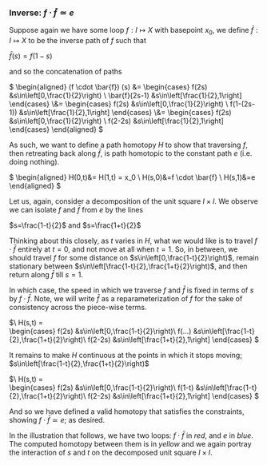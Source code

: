 ### Inverse: $f \cdot \bar{f} \simeq e$

Suppose again we have some loop $f:I\mapsto X$ with basepoint $x_0$, we define $\bar{f}:I\mapsto X$ to be the inverse path of $f$ such that

$\bar{f}(s)=f(1-s)$

and so the concatenation of paths

$
\begin{aligned}
(f \cdot \bar{f}) (s)
&= 
\begin{cases}
   f(2s) &s\in\left[0,\frac{1}{2}\right) \\
   \bar{f}(2s-1) &s\in\left[\frac{1}{2},1\right] 
\end{cases}
\\&= 
\begin{cases}
   f(2s) &s\in\left[0,\frac{1}{2}\right) \\
   f(1-(2s-1)) &s\in\left[\frac{1}{2},1\right] 
\end{cases}
\\&=
\begin{cases}
   f(2s) &s\in\left[0,\frac{1}{2}\right) \\
   f(2-2s) &s\in\left[\frac{1}{2},1\right] 
\end{cases}
\end{aligned}
$

As such, we want to define a path homotopy $H$ to show that traversing $f$, then retreating back along $\bar{f}$, is path homotopic to
the constant path $e$ (i.e. doing nothing).

$
\begin{aligned}
H(0,t)&= H(1,t) = x_0 \\
H(s,0)&=f \cdot \bar{f} \\ 
H(s,1)&=e
\end{aligned}
$

Let us, again, consider a decomposition of the unit square $I \times I$. We observe we can isolate $f$ and $\bar{f}$ from $e$ by the lines

$s=\frac{1-t}{2}$ and $s=\frac{1+t}{2}$

Thinking about this closely, as $t$ varies in $H$, what we would like is to travel $f \cdot \bar{f}$ entirely at $t=0$, and not move at all when $t=1$.
So, in between, we should travel $f$ for some distance on $s\in\left[0,\frac{1-t}{2}\right)$, remain stationary between $s\in\left[\frac{1-t}{2},\frac{1+t}{2}\right)$, and then return along $\bar{f}$ till $s=1$.

In which case, the speed in which we traverse $f$ and $\bar{f}$ is fixed in terms of $s$ by $f \cdot \bar{f}$. 
Note, we will write $\bar{f}$ as a reparameterization of $f$ for the sake of consistency across the piece-wise terms.

$\\
H(s,t) =  
\begin{cases}
   f(2s) &s\in\left[0,\frac{1-t}{2}\right)\\
   f(...) &s\in\left[\frac{1-t}{2},\frac{1+t}{2}\right)\\
   f(2-2s) &s\in\left[\frac{1+t}{2},1\right]
\end{cases}
$

It remains to make $H$ continuous at the points in which it stops moving; $s\in\left[\frac{1-t}{2},\frac{1+t}{2}\right)$

$\\
H(s,t) =  
\begin{cases}
   f(2s) &s\in\left[0,\frac{1-t}{2}\right)\\
   f(1-t) &s\in\left[\frac{1-t}{2},\frac{1+t}{2}\right)\\
   f(2-2s) &s\in\left[\frac{1+t}{2},1\right]
\end{cases}
$

And so we have defined a valid homotopy that satisfies the constraints, showing $f \cdot \bar{f} \simeq e$; as desired.

In the illustration that follows, we have two loops: $f \cdot \bar{f}$ in *red*, and $e$ in *blue*. The computed homotopy between them is in *yellow* and we again portray the interaction of $s$ and $t$ on the decomposed unit square $I \times I$.